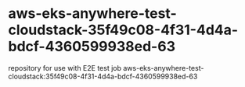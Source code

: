 # aws-eks-anywhere-test-cloudstack-35f49c08-4f31-4d4a-bdcf-4360599938ed-63
repository for use with E2E test job aws-eks-anywhere-test-cloudstack:35f49c08-4f31-4d4a-bdcf-4360599938ed-63
